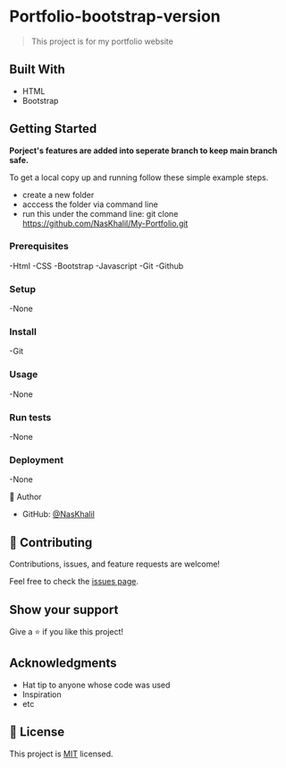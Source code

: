# Portfolio-bootstrap-version
> This project is for my portfolio website


## Built With
- HTML
- Bootstrap

## Getting Started


**Porject's features are added into seperate branch to keep main branch safe.**


To get a local copy up and running follow these simple example steps.

- create a new folder
- acccess the folder via command line
- run this under the command line: git clone https://github.com/NasKhalil/My-Portfolio.git


### Prerequisites
-Html
-CSS
-Bootstrap
-Javascript
-Git
-Github

### Setup
-None


### Install
-Git

### Usage
-None

### Run tests
-None

### Deployment
-None

👤 Author
- GitHub: [@NasKhalil](https://github.com/NasKhalil)

## 🤝 Contributing

Contributions, issues, and feature requests are welcome!

Feel free to check the [issues page](../../issues/).

## Show your support

Give a ⭐️ if you like this project!

## Acknowledgments

- Hat tip to anyone whose code was used
- Inspiration
- etc

## 📝 License

This project is [MIT](./MIT.md) licensed.